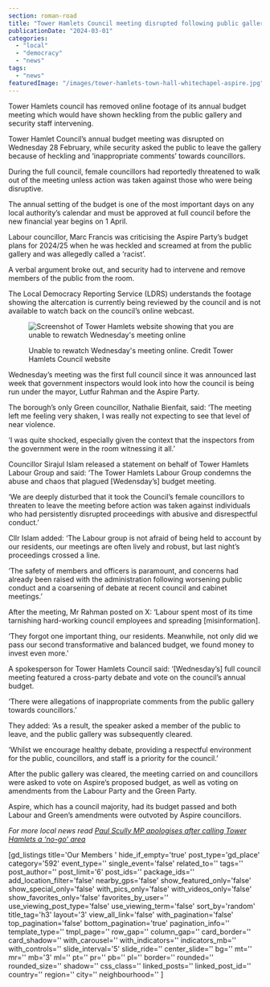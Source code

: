 ```yaml
---
section: roman-road
title: "Tower Hamlets Council meeting disrupted following public gallery heckling"
publicationDate: "2024-03-01"
categories: 
  - "local"
  - "democracy"
  - "news"
tags: 
  - "news"
featuredImage: "/images/tower-hamlets-town-hall-whitechapel-aspire.jpg"
---
```


Tower Hamlets council has removed online footage of its annual budget meeting which would have shown heckling from the public gallery and security staff intervening.

Tower Hamlet Council’s annual budget meeting was disrupted on Wednesday 28 February, while security asked the public to leave the gallery because of heckling and ‘inappropriate comments’ towards councillors.

During the full council, female councillors had reportedly threatened to walk out of the meeting unless action was taken against those who were being disruptive.

The annual setting of the budget is one of the most important days on any local authority’s calendar and must be approved at full council before the new financial year begins on 1 April.

Labour councillor, Marc Francis was criticising the Aspire Party’s budget plans for 2024/25 when he was heckled and screamed at from the public gallery and was allegedly called a ‘racist’.

A verbal argument broke out, and security had to intervene and remove members of the public from the room.

The Local Democracy Reporting Service (LDRS) understands the footage showing the altercation is currently being reviewed by the council and is not available to watch back on the council’s online webcast.

<figure>

![Screenshot of Tower Hamlets website showing that you are unable to rewatch Wednesday's meeting online](/images/Council-meeting-online-1024x449.jpg)

<figcaption>

Unable to rewatch Wednesday's meeting online. Credit Tower Hamlets Council website

</figcaption>

</figure>

Wednesday’s meeting was the first full council since it was announced last week that government inspectors would look into how the council is being run under the mayor, Lutfur Rahman and the Aspire Party.

The borough’s only Green councillor, Nathalie Bienfait, said: ‘The meeting left me feeling very shaken, I was really not expecting to see that level of near violence.

‘I was quite shocked, especially given the context that the inspectors from the government were in the room witnessing it all.’

Councillor Sirajul Islam released a statement on behalf of Tower Hamlets Labour Group and said: ‘The Tower Hamlets Labour Group condemns the abuse and chaos that plagued \[Wedensday’s\] budget meeting.

‘We are deeply disturbed that it took the Council’s female councillors to threaten to leave the meeting before action was taken against individuals who had persistently disrupted proceedings with abusive and disrespectful conduct.’

Cllr Islam added: ‘The Labour group is not afraid of being held to account by our residents, our meetings are often lively and robust, but last night’s proceedings crossed a line.

‘The safety of members and officers is paramount, and concerns had already been raised with the administration following worsening public conduct and a coarsening of debate at recent council and cabinet meetings.’

After the meeting, Mr Rahman posted on X: ‘Labour spent most of its time tarnishing hard-working council employees and spreading \[misinformation\].

‘They forgot one important thing, our residents. Meanwhile, not only did we pass our second transformative and balanced budget, we found money to invest even more.’

A spokesperson for Tower Hamlets Council said: ‘\[Wednesday’s\] full council meeting featured a cross-party debate and vote on the council’s annual budget.

‘There were allegations of inappropriate comments from the public gallery towards councillors.’

They added: ‘As a result, the speaker asked a member of the public to leave, and the public gallery was subsequently cleared.

‘Whilst we encourage healthy debate, providing a respectful environment for the public, councillors, and staff is a priority for the council.’

After the public gallery was cleared, the meeting carried on and councillors were asked to vote on Aspire’s proposed budget, as well as voting on amendments from the Labour Party and the Green Party.

Aspire, which has a council majority, had its budget passed and both Labour and Green’s amendments were outvoted by Aspire councillors.

_For more local news read_ [_Paul Scully MP apologises after calling Tower Hamlets a ‘no-go’ area_](https://romanroadlondon.com/paul-scully-apology-no-go-areas-tower-hamlets-islamophobia/)

\[gd\_listings title='Our Members ' hide\_if\_empty='true' post\_type='gd\_place' category='592' event\_type='' single\_event='false' related\_to='' tags='' post\_author='' post\_limit='6' post\_ids='' package\_ids='' add\_location\_filter='false' nearby\_gps='false' show\_featured\_only='false' show\_special\_only='false' with\_pics\_only='false' with\_videos\_only='false' show\_favorites\_only='false' favorites\_by\_user='' use\_viewing\_post\_type='false' use\_viewing\_term='false' sort\_by='random' title\_tag='h3' layout='3' view\_all\_link='false' with\_pagination='false' top\_pagination='false' bottom\_pagination='true' pagination\_info='' template\_type='' tmpl\_page='' row\_gap='' column\_gap='' card\_border='' card\_shadow='' with\_carousel='' with\_indicators='' indicators\_mb='' with\_controls='' slide\_interval='5' slide\_ride='' center\_slide='' bg='' mt='' mr='' mb='3' ml='' pt='' pr='' pb='' pl='' border='' rounded='' rounded\_size='' shadow='' css\_class='' linked\_posts='' linked\_post\_id='' country='' region='' city='' neighbourhood='' \]
